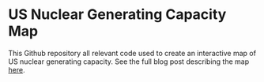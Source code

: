 # US Nuclear Generating Capacity Map

This Github repository all relevant code used to create an interactive map of US nuclear generating capacity. 
See the full blog post describing the map [here](https://measrainsey.com/nuclear-map).
